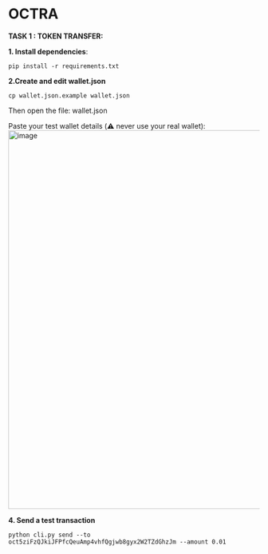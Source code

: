 # OCTRA

**TASK 1 : TOKEN TRANSFER:**

**1. Install dependencies**: 
```
pip install -r requirements.txt
```
**2.Create and edit wallet.json**
```
cp wallet.json.example wallet.json
```
Then open the file: wallet.json

Paste your test wallet details (⚠️ never use your real wallet): <img width="821" height="758" alt="image" src="https://github.com/user-attachments/assets/dffb68e0-880d-432f-a452-50d3ba20d862" />

**4. Send a test transaction**
```
python cli.py send --to oct5ziFzQJkiJFPfcQeuAmp4vhfQgjwb8gyx2W2TZdGhzJm --amount 0.01
```
